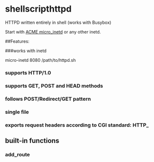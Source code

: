 shellscripthttpd
================

HTTPD written entirely in shell (works with Busybox)

Start with [ACME micro\_inetd](http://www.acme.com/software/micro_inetd/) or any other inetd.

##Features:

###works with inetd

  micro-inetd 8080 /path/to/httpd.sh

### supports HTTP/1.0
### supports GET, POST and HEAD methods
### follows POST/Redirect/GET pattern
### single file
### exports request headers according to CGI standard: HTTP_

## built-in functions
### add\_route

